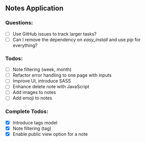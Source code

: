 
## Notes Application

### Questions:
- [ ] Use GitHub issues to track larger tasks?
- [ ] Can I remove the dependency on *easy_install* and use *pip* for everything?

### Todos:
- [ ] Note filtering (week, month)
- [ ] Refactor error handling to one page with inputs
- [ ] Improve UI, introduce SASS
- [ ] Enhance delete note with JavaScript
- [ ] Add images to notes
- [ ] Add emoji to notes

### Complete Todos:
- [x] Introduce tags model
- [x] Note filtering (tag)
- [x] Enable public view option for a note
